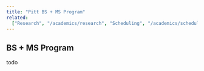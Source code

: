 ```yaml
---
title: "Pitt BS + MS Program"
related:
  ["Research", "/academics/research", "Scheduling", "/academics/scheduling"]
---
```


## BS + MS Program

todo
